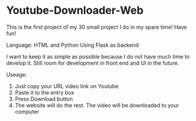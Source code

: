 # Youtube-Downloader-Web
This is the first project of my 30 small project I do in my spare time! Have fun!

Language: HTML and Python 
Using Flask as backend

I want to keep it as simple as possible because I do not have much time to develop it. 
Still room for development in front end and UI in the future.

Useage: 
1. Just copy your URL video link on Youtube
2. Paste it to the entry box
3. Press Download button
4. The website will do the rest. The video will be downloaded to your computer
